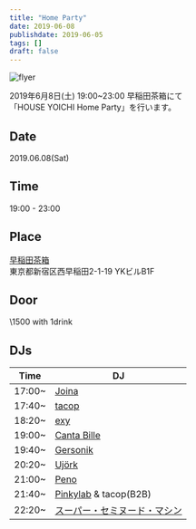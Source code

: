 ```yaml
---
title: "Home Party"
date: 2019-06-08
publishdate: 2019-06-05
tags: []
draft: false
---
```


![flyer](/images/homeparty2.jpg)

2019年6月8日(土) 19:00~23:00 早稲田茶箱にて  
「HOUSE YOICHI Home Party」を行います。 

## Date
2019.06.08(Sat)

## Time
19:00 - 23:00

## Place
[早稲田茶箱](http://sabaco.jp/)  
東京都新宿区西早稲田2-1-19 YKビルB1F

## Door
\1500 with 1drink

## DJs
|Time|DJ|
|----|----|
|17:00~|[Joina](https://twitter.com/Sh_Ktkw)|
|17:40~|[tacop](https://twitter.com/tacotacop)|
|18:20~|[exy](https://twitter.com/e2xy)|
|19:00~|[Canta Bille](https://twitter.com/canta_bille)|
|19:40~|[Gersonik](https://twitter.com/gersonik01)|
|20:20~|[Ujörk](https://twitter.com/asazuke007)|
|21:00~|[Peno](https://twitter.com/6peno9)|
|21:40~|[Pinkylab](https://twitter.com/pinkylab) & tacop(B2B)|
|22:20~|[スーパー・セミヌード・マシン](https://twitter.com/S_Seminude_M)|
